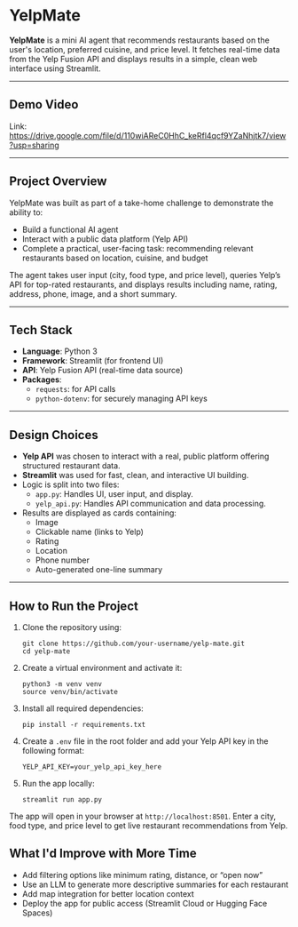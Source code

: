 # YelpMate

**YelpMate** is a mini AI agent that recommends restaurants based on the user's location, preferred cuisine, and price level. It fetches real-time data from the Yelp Fusion API and displays results in a simple, clean web interface using Streamlit.

---

## Demo Video

Link: https://drive.google.com/file/d/110wiAReC0HhC_keRfl4qcf9YZaNhjtk7/view?usp=sharing

---

## Project Overview

YelpMate was built as part of a take-home challenge to demonstrate the ability to:

- Build a functional AI agent
- Interact with a public data platform (Yelp API)
- Complete a practical, user-facing task: recommending relevant restaurants based on location, cuisine, and budget

The agent takes user input (city, food type, and price level), queries Yelp’s API for top-rated restaurants, and displays results including name, rating, address, phone, image, and a short summary.

---

## Tech Stack

- **Language**: Python 3
- **Framework**: Streamlit (for frontend UI)
- **API**: Yelp Fusion API (real-time data source)
- **Packages**:
  - `requests`: for API calls
  - `python-dotenv`: for securely managing API keys

---

## Design Choices

- **Yelp API** was chosen to interact with a real, public platform offering structured restaurant data.
- **Streamlit** was used for fast, clean, and interactive UI building.
- Logic is split into two files:
  - `app.py`: Handles UI, user input, and display.
  - `yelp_api.py`: Handles API communication and data processing.
- Results are displayed as cards containing:
  - Image
  - Clickable name (links to Yelp)
  - Rating
  - Location
  - Phone number
  - Auto-generated one-line summary

---

## How to Run the Project

1. Clone the repository using:

   `git clone https://github.com/your-username/yelp-mate.git`  
   `cd yelp-mate`

2. Create a virtual environment and activate it:

   `python3 -m venv venv`  
   `source venv/bin/activate`

3. Install all required dependencies:

   `pip install -r requirements.txt`

4. Create a `.env` file in the root folder and add your Yelp API key in the following format:

   `YELP_API_KEY=your_yelp_api_key_here`

5. Run the app locally:

   `streamlit run app.py`

The app will open in your browser at `http://localhost:8501`. Enter a city, food type, and price level to get live restaurant recommendations from Yelp.

## What I'd Improve with More Time

- Add filtering options like minimum rating, distance, or “open now”
- Use an LLM to generate more descriptive summaries for each restaurant
- Add map integration for better location context
- Deploy the app for public access (Streamlit Cloud or Hugging Face Spaces)
